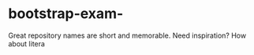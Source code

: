 # bootstrap-exam-
Great repository names are short and memorable. Need inspiration? How about litera
